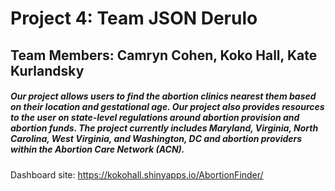 # Project 4: Team JSON Derulo
## Team Members: Camryn Cohen, Koko Hall, Kate Kurlandsky
##### Our project allows users to find the abortion clinics nearest them based on their location and gestational age. Our project also provides resources to the user on state-level regulations around abortion provision and abortion funds. The project currently includes Maryland, Virginia, North Carolina, West Virginia, and Washington, DC and abortion providers within the Abortion Care Network (ACN).

Dashboard site: https://kokohall.shinyapps.io/AbortionFinder/
 
